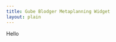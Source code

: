 ```yaml
---
title: Gube Blodger Metaplanning Widget
layout: plain
---
```


<div id="sketch-holder"></div>

Hello

<html>
<head>

<script src="https://cdn.jsdelivr.net/npm/p5@1.1.9/lib/p5.js"></script>
<script>

let t = 0; // time variable
let osc, fft;

 osc = new p5.TriOsc(); // set frequency and type
  osc.amp(0.5);

  fft = new p5.FFT();
  osc.start();

function setup() {
  createCanvas(600, 600);
  noStroke();
}

function draw() {
  background(10, 10); // translucent background (creates trails)

  // make a x and y grid of ellipses
  for (let x = 0; x <= width; x = x + 60) {
    for (let y = 0; y <= height; y = y + 10) {
      // starting point of each circle depends on mouse position
      const xAngle = map(mouseX, 0, width, -4 * PI, 4 * PI, true);
      const yAngle = map(mouseY, 0, height, -4 * PI, 4 * PI, true);
      // and also varies based on the particle's location
      const angle = xAngle * (x / width) + yAngle * (y / height);

      // each particle moves in a circle
      const myX = x + 10 * cos(2 * PI * t + angle);
      const myY = y + 10 * sin(2 * PI * t + angle);

      fill((x+y)*(256/(height+width)), x*(256/width), mouseY*(256/width));
      
      ellipse(myX, myY, 30); // draw particle
    }
  }

  t = t + 0.01; // update time

  // change oscillator frequency based on mouseX
  let freq = map(mouseY, 0, width, 40, 880);
  osc.freq(freq);

  let amp = 1;
  osc.amp(amp);
}

</script>
</head>
</html>
